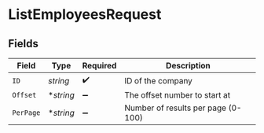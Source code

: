# ListEmployeesRequest


## Fields

| Field                              | Type                               | Required                           | Description                        |
| ---------------------------------- | ---------------------------------- | ---------------------------------- | ---------------------------------- |
| `ID`                               | *string*                           | :heavy_check_mark:                 | ID of the company                  |
| `Offset`                           | **string*                          | :heavy_minus_sign:                 | The offset number to start at      |
| `PerPage`                          | **string*                          | :heavy_minus_sign:                 | Number of results per page (0-100) |